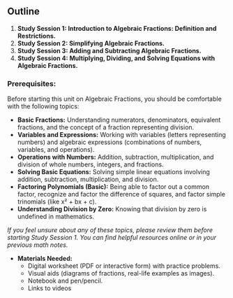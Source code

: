 ## Outline 

1.  **Study Session 1: Introduction to Algebraic Fractions: Definition and Restrictions.** 
2.  **Study Session 2: Simplifying Algebraic Fractions.**
3.  **Study Session 3: Adding and Subtracting Algebraic Fractions.** 
4.  **Study Session 4: Multiplying, Dividing, and Solving Equations with Algebraic Fractions.** 

### Prerequisites:

Before starting this unit on Algebraic Fractions, you should be comfortable with the following topics:

*   **Basic Fractions:** Understanding numerators, denominators, equivalent fractions, and the concept of a fraction representing division.
*   **Variables and Expressions:**  Working with variables (letters representing numbers) and algebraic expressions (combinations of numbers, variables, and operations).
*   **Operations with Numbers:**  Addition, subtraction, multiplication, and division of whole numbers, integers, and fractions.
*   **Solving Basic Equations:**  Solving simple linear equations involving addition, subtraction, multiplication, and division.
*   **Factoring Polynomials (Basic):**  Being able to factor out a common factor, recognize and factor the difference of squares, and factor simple trinomials (like x² + bx + c).
*   **Understanding Division by Zero:** Knowing that division by zero is undefined in mathematics.

*If you feel unsure about any of these topics, please review them before starting Study Session 1. You can find helpful resources online or in your previous math notes.*

*   **Materials Needed:**
    *   Digital worksheet (PDF or interactive form) with practice problems.
    *   Visual aids (diagrams of fractions, real-life examples as images).
    *   Notebook and pen/pencil.
    *   Links to videos

